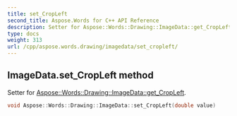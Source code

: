 ```yaml
---
title: set_CropLeft
second_title: Aspose.Words for C++ API Reference
description: Setter for Aspose::Words::Drawing::ImageData::get_CropLeft. 
type: docs
weight: 313
url: /cpp/aspose.words.drawing/imagedata/set_cropleft/
---
```

## ImageData.set_CropLeft method


Setter for [Aspose::Words::Drawing::ImageData::get_CropLeft](../get_cropleft/).

```cpp
void Aspose::Words::Drawing::ImageData::set_CropLeft(double value)
```

